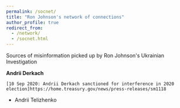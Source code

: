 ```yaml
---
permalink: /socnet/
title: "Ron Johnson's network of connections"
author_profile: true
redirect_from:
  - /network/
  - /socnet.html
---
```


Sources of misinformation picked up by Ron Johnson's Ukrainian Investigation

**Andrii Derkach**

    [10 Sep 2020: Andrii Derkach sanctioned for interference in 2020 election]https://home.treasury.gov/news/press-releases/sm1118
 
* Andrii Telizhenko
